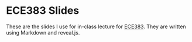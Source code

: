 # ECE383 Slides

These are the slides I use for in-class lecture for [ECE383](https://www.ece383.com).  They are written using Markdown and reveal.js.

